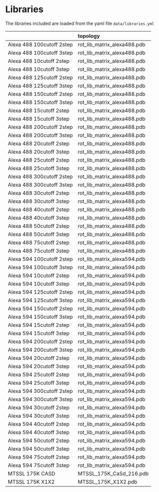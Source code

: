 # Libraries

The libraries included are loaded from the yaml file `data/libraries.yml`

|                           | topology                    |
|:--------------------------|:----------------------------|
| Alexa 488 100cutoff 2step | rot_lib_matrix_alexa488.pdb |
| Alexa 488 100cutoff 3step | rot_lib_matrix_alexa488.pdb |
| Alexa 488 10cutoff 2step  | rot_lib_matrix_alexa488.pdb |
| Alexa 488 10cutoff 3step  | rot_lib_matrix_alexa488.pdb |
| Alexa 488 125cutoff 2step | rot_lib_matrix_alexa488.pdb |
| Alexa 488 125cutoff 3step | rot_lib_matrix_alexa488.pdb |
| Alexa 488 150cutoff 2step | rot_lib_matrix_alexa488.pdb |
| Alexa 488 150cutoff 3step | rot_lib_matrix_alexa488.pdb |
| Alexa 488 15cutoff 2step  | rot_lib_matrix_alexa488.pdb |
| Alexa 488 15cutoff 3step  | rot_lib_matrix_alexa488.pdb |
| Alexa 488 200cutoff 2step | rot_lib_matrix_alexa488.pdb |
| Alexa 488 200cutoff 3step | rot_lib_matrix_alexa488.pdb |
| Alexa 488 20cutoff 2step  | rot_lib_matrix_alexa488.pdb |
| Alexa 488 20cutoff 3step  | rot_lib_matrix_alexa488.pdb |
| Alexa 488 25cutoff 2step  | rot_lib_matrix_alexa488.pdb |
| Alexa 488 25cutoff 3step  | rot_lib_matrix_alexa488.pdb |
| Alexa 488 300cutoff 2step | rot_lib_matrix_alexa488.pdb |
| Alexa 488 300cutoff 3step | rot_lib_matrix_alexa488.pdb |
| Alexa 488 30cutoff 2step  | rot_lib_matrix_alexa488.pdb |
| Alexa 488 30cutoff 3step  | rot_lib_matrix_alexa488.pdb |
| Alexa 488 40cutoff 2step  | rot_lib_matrix_alexa488.pdb |
| Alexa 488 40cutoff 3step  | rot_lib_matrix_alexa488.pdb |
| Alexa 488 50cutoff 2step  | rot_lib_matrix_alexa488.pdb |
| Alexa 488 50cutoff 3step  | rot_lib_matrix_alexa488.pdb |
| Alexa 488 75cutoff 2step  | rot_lib_matrix_alexa488.pdb |
| Alexa 488 75cutoff 3step  | rot_lib_matrix_alexa488.pdb |
| Alexa 594 100cutoff 2step | rot_lib_matrix_alexa594.pdb |
| Alexa 594 100cutoff 3step | rot_lib_matrix_alexa594.pdb |
| Alexa 594 10cutoff 2step  | rot_lib_matrix_alexa594.pdb |
| Alexa 594 10cutoff 3step  | rot_lib_matrix_alexa594.pdb |
| Alexa 594 125cutoff 2step | rot_lib_matrix_alexa594.pdb |
| Alexa 594 125cutoff 3step | rot_lib_matrix_alexa594.pdb |
| Alexa 594 150cutoff 2step | rot_lib_matrix_alexa594.pdb |
| Alexa 594 150cutoff 3step | rot_lib_matrix_alexa594.pdb |
| Alexa 594 15cutoff 2step  | rot_lib_matrix_alexa594.pdb |
| Alexa 594 15cutoff 3step  | rot_lib_matrix_alexa594.pdb |
| Alexa 594 200cutoff 2step | rot_lib_matrix_alexa594.pdb |
| Alexa 594 200cutoff 3step | rot_lib_matrix_alexa594.pdb |
| Alexa 594 20cutoff 2step  | rot_lib_matrix_alexa594.pdb |
| Alexa 594 20cutoff 3step  | rot_lib_matrix_alexa594.pdb |
| Alexa 594 25cutoff 2step  | rot_lib_matrix_alexa594.pdb |
| Alexa 594 25cutoff 3step  | rot_lib_matrix_alexa594.pdb |
| Alexa 594 300cutoff 2step | rot_lib_matrix_alexa594.pdb |
| Alexa 594 300cutoff 3step | rot_lib_matrix_alexa594.pdb |
| Alexa 594 30cutoff 2step  | rot_lib_matrix_alexa594.pdb |
| Alexa 594 30cutoff 3step  | rot_lib_matrix_alexa594.pdb |
| Alexa 594 40cutoff 2step  | rot_lib_matrix_alexa594.pdb |
| Alexa 594 40cutoff 3step  | rot_lib_matrix_alexa594.pdb |
| Alexa 594 50cutoff 2step  | rot_lib_matrix_alexa594.pdb |
| Alexa 594 50cutoff 3step  | rot_lib_matrix_alexa594.pdb |
| Alexa 594 75cutoff 2step  | rot_lib_matrix_alexa594.pdb |
| Alexa 594 75cutoff 3step  | rot_lib_matrix_alexa594.pdb |
| MTSSL 175K CASD           | MTSSL_175K_CaSd_216.pdb     |
| MTSSL 175K X1X2           | MTSSL_175K_X1X2.pdb         |
